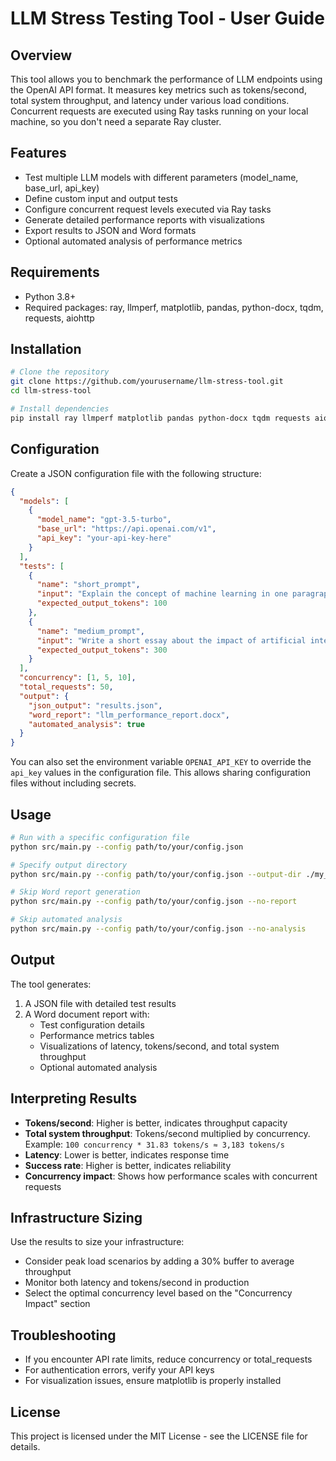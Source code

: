 # LLM Stress Testing Tool - User Guide

## Overview

This tool allows you to benchmark the performance of LLM endpoints using the OpenAI API format. It measures key metrics such as tokens/second, total system throughput, and latency under various load conditions.
Concurrent requests are executed using Ray tasks running on your local machine, so you don't need a separate Ray cluster.

## Features

- Test multiple LLM models with different parameters (model_name, base_url, api_key)
- Define custom input and output tests
- Configure concurrent request levels executed via Ray tasks
- Generate detailed performance reports with visualizations
- Export results to JSON and Word formats
- Optional automated analysis of performance metrics

## Requirements

- Python 3.8+
- Required packages: ray, llmperf, matplotlib, pandas, python-docx, tqdm, requests, aiohttp

## Installation

```bash
# Clone the repository
git clone https://github.com/yourusername/llm-stress-tool.git
cd llm-stress-tool

# Install dependencies
pip install ray llmperf matplotlib pandas python-docx tqdm requests aiohttp
```

## Configuration

Create a JSON configuration file with the following structure:

```json
{
  "models": [
    {
      "model_name": "gpt-3.5-turbo",
      "base_url": "https://api.openai.com/v1",
      "api_key": "your-api-key-here"
    }
  ],
  "tests": [
    {
      "name": "short_prompt",
      "input": "Explain the concept of machine learning in one paragraph.",
      "expected_output_tokens": 100
    },
    {
      "name": "medium_prompt",
      "input": "Write a short essay about the impact of artificial intelligence on society.",
      "expected_output_tokens": 300
    }
  ],
  "concurrency": [1, 5, 10],
  "total_requests": 50,
  "output": {
    "json_output": "results.json",
    "word_report": "llm_performance_report.docx",
    "automated_analysis": true
  }
}
```

You can also set the environment variable `OPENAI_API_KEY` to override the
`api_key` values in the configuration file. This allows sharing configuration
files without including secrets.

## Usage

```bash
# Run with a specific configuration file
python src/main.py --config path/to/your/config.json

# Specify output directory
python src/main.py --config path/to/your/config.json --output-dir ./my_results

# Skip Word report generation
python src/main.py --config path/to/your/config.json --no-report

# Skip automated analysis
python src/main.py --config path/to/your/config.json --no-analysis
```

## Output

The tool generates:

1. A JSON file with detailed test results
2. A Word document report with:
   - Test configuration details
   - Performance metrics tables
   - Visualizations of latency, tokens/second, and total system throughput
   - Optional automated analysis

## Interpreting Results

- **Tokens/second**: Higher is better, indicates throughput capacity
- **Total system throughput**: Tokens/second multiplied by concurrency. Example: `100 concurrency * 31.83 tokens/s ≈ 3,183 tokens/s`
- **Latency**: Lower is better, indicates response time
- **Success rate**: Higher is better, indicates reliability
- **Concurrency impact**: Shows how performance scales with concurrent requests

## Infrastructure Sizing

Use the results to size your infrastructure:
- Consider peak load scenarios by adding a 30% buffer to average throughput
- Monitor both latency and tokens/second in production
- Select the optimal concurrency level based on the "Concurrency Impact" section

## Troubleshooting

- If you encounter API rate limits, reduce concurrency or total_requests
- For authentication errors, verify your API keys
- For visualization issues, ensure matplotlib is properly installed

## License

This project is licensed under the MIT License - see the LICENSE file for details.
